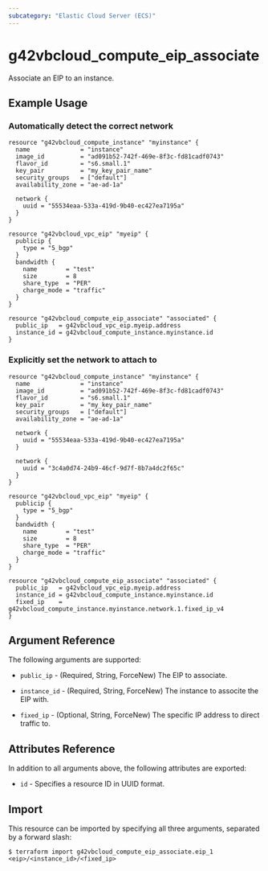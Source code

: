 ```yaml
---
subcategory: "Elastic Cloud Server (ECS)"
---
```


# g42vbcloud\_compute\_eip\_associate

Associate an EIP to an instance.

## Example Usage

### Automatically detect the correct network

```hcl
resource "g42vbcloud_compute_instance" "myinstance" {
  name              = "instance"
  image_id          = "ad091b52-742f-469e-8f3c-fd81cadf0743"
  flavor_id         = "s6.small.1"
  key_pair          = "my_key_pair_name"
  security_groups   = ["default"]
  availability_zone = "ae-ad-1a"

  network {
    uuid = "55534eaa-533a-419d-9b40-ec427ea7195a"
  }
}

resource "g42vbcloud_vpc_eip" "myeip" {
  publicip {
    type = "5_bgp"
  }
  bandwidth {
    name        = "test"
    size        = 8
    share_type  = "PER"
    charge_mode = "traffic"
  }
}

resource "g42vbcloud_compute_eip_associate" "associated" {
  public_ip   = g42vbcloud_vpc_eip.myeip.address
  instance_id = g42vbcloud_compute_instance.myinstance.id
}
```

### Explicitly set the network to attach to

```hcl
resource "g42vbcloud_compute_instance" "myinstance" {
  name              = "instance"
  image_id          = "ad091b52-742f-469e-8f3c-fd81cadf0743"
  flavor_id         = "s6.small.1"
  key_pair          = "my_key_pair_name"
  security_groups   = ["default"]
  availability_zone = "ae-ad-1a"

  network {
    uuid = "55534eaa-533a-419d-9b40-ec427ea7195a"
  }

  network {
    uuid = "3c4a0d74-24b9-46cf-9d7f-8b7a4dc2f65c"
  }
}

resource "g42vbcloud_vpc_eip" "myeip" {
  publicip {
    type = "5_bgp"
  }
  bandwidth {
    name        = "test"
    size        = 8
    share_type  = "PER"
    charge_mode = "traffic"
  }
}

resource "g42vbcloud_compute_eip_associate" "associated" {
  public_ip   = g42vbcloud_vpc_eip.myeip.address
  instance_id = g42vbcloud_compute_instance.myinstance.id
  fixed_ip    = g42vbcloud_compute_instance.myinstance.network.1.fixed_ip_v4
}
```

## Argument Reference

The following arguments are supported:

* `public_ip` - (Required, String, ForceNew) The EIP to associate.

* `instance_id` - (Required, String, ForceNew) The instance to associte the EIP with.

* `fixed_ip` - (Optional, String, ForceNew) The specific IP address to direct traffic to.

## Attributes Reference

In addition to all arguments above, the following attributes are exported:

* `id` - Specifies a resource ID in UUID format.


## Import

This resource can be imported by specifying all three arguments, separated
by a forward slash:

```
$ terraform import g42vbcloud_compute_eip_associate.eip_1 <eip>/<instance_id>/<fixed_ip>
```
